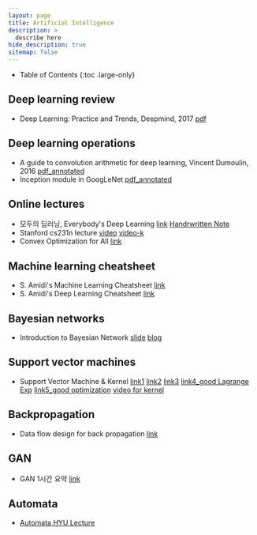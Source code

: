```yaml
---
layout: page
title: Artificial Intelligence
description: >
  describe here
hide_description: true
sitemap: false
---
```


- Table of Contents
{:toc .large-only}

## Deep learning review
- Deep Learning: Practice and Trends, Deepmind, 2017 [pdf](/assets/notes/DeepLearning_Practice_Trends_NIPS2017)

## Deep learning operations
- A guide to convolution arithmetic for deep learning, Vincent Dumoulin, 2016 [pdf_annotated](/assets/notes/CNNArithmatic.pdf)
- Inception module in GoogLeNet [pdf_annotated](/assets/notes/cs217/Inception_GoogLeNet_Kreview.pdf)

## Online lectures
- 모두의 딥러닝, Everybody's Deep Learning [link](https://hunkim.github.io/ml/) [Handrwritten Note](/assets/notes/note_everyonesdeeplearning_basic.pdf)
- Stanford cs231n lecture [video](https://www.youtube.com/playlist?list=PLC1qU-LWwrF64f4QKQT-Vg5Wr4qEE1Zxk) [video-k](https://www.youtube.com/playlist?list=PL1Kb3QTCLIVtyOuMgyVgT-OeW0PYXl3j5)
- Convex Optimization for All [link](https://wikidocs.net/book/1896)

## Machine learning cheatsheet
- S. Amidi's Machine Learning Cheatsheet [link](https://stanford.edu/~shervine/teaching/cs-230/)
- S. Amidi's Deep Learning Cheatsheet [link](https://stanford.edu/~shervine/teaching/cs-230/)

## Bayesian networks
- Introduction to Bayesian Network [slide](http://www.ee.columbia.edu/~vittorio/Lecture12.pdf) [blog](https://towardsdatascience.com/introduction-to-bayesian-networks-81031eeed94e)

## Support vector machines
- Support Vector Machine & Kernel [link1](http://www.cs.colostate.edu/~asa/pdfs/howto.pdf) [link2](https://www.slideshare.net/freepsw/svm-77055058)  [link3](https://tensorflow.blog/%ED%8C%8C%EC%9D%B4%EC%8D%AC-%EB%A8%B8%EC%8B%A0%EB%9F%AC%EB%8B%9D/2-3-7-%EC%BB%A4%EB%84%90-%EC%84%9C%ED%8F%AC%ED%8A%B8-%EB%B2%A1%ED%84%B0-%EB%A8%B8%EC%8B%A0/) [link4_good Lagrange Exp](https://wikidocs.net/5719) [link5_good optimization](http://jaejunyoo.blogspot.com/2018/01/support-vector-machine-1.html#mjx-eqn-eq4) [video for kernel](https://www.youtube.com/watch?v=OmTu0fqUsQk)

## Backpropagation
- Data flow design for back propagation [link](https://pdfs.semanticscholar.org/c6dc/7c47b1c0480dd0c843611b443ff4092d3a54.pdf)

## GAN
- GAN 1시간 요약 [link](https://www.youtube.com/watch?v=odpjk7_tGY0)

## Automata
- [Automata HYU Lecture](http://www.kocw.net/home/search/kemView.do?kemId=1220786)
